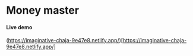 # Money master

#### Live demo
(https://imaginative-chaja-9e47e8.netlify.app/)[https://imaginative-chaja-9e47e8.netlify.app/]
